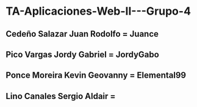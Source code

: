 # TA-Aplicaciones-Web-II---Grupo-4
## Cedeño Salazar Juan Rodolfo = Juance
## Pico Vargas Jordy Gabriel = JordyGabo
## Ponce Moreira Kevin Geovanny = Elemental99
## Lino Canales Sergio Aldair = 
